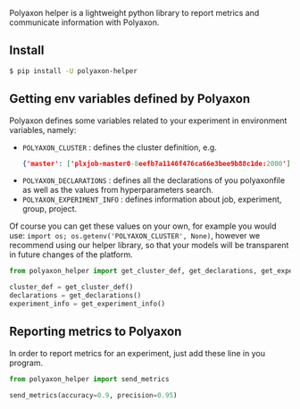Polyaxon helper is a lightweight python library to report metrics and communicate information with Polyaxon.


## Install

```bash
$ pip install -U polyaxon-helper
```


## Getting env variables defined by Polyaxon

Polyaxon defines some variables related to your experiment in environment variables, namely:

 * `POLYAXON_CLUSTER` : defines the cluster definition, e.g.
    ```json
    {'master': ['plxjob-master0-8eefb7a1146f476ca66e3bee9b88c1de:2000'], 'worker': ['plxjob-worker1-8eefb7a1146f476ca66e3bee9b88c1de:2000', 'plxjob-worker2-8eefb7a1146f476ca66e3bee9b88c1de:2000']}
    ```
 * `POLYAXON_DECLARATIONS` : defines all the declarations of you polyaxonfile as well as the values from hyperparameters search.
 * `POLYAXON_EXPERIMENT_INFO` : defines information about job, experiment, group, project.

Of course you can get these values on your own, for example you would use: `import os; os.getenv('POLYAXON_CLUSTER', None)`,
however we recommend using our helper library, so that your models will be transparent in future changes of the platform.

```python
from polyaxon_helper import get_cluster_def, get_declarations, get_experiment_info

cluster_def = get_cluster_def()
declarations = get_declarations()
experiment_info = get_experiment_info()
```


## Reporting metrics to Polyaxon

In order to report metrics for an experiment, just add these line in you program.

```python
from polyaxon_helper import send_metrics

send_metrics(accuracy=0.9, precision=0.95)
```
